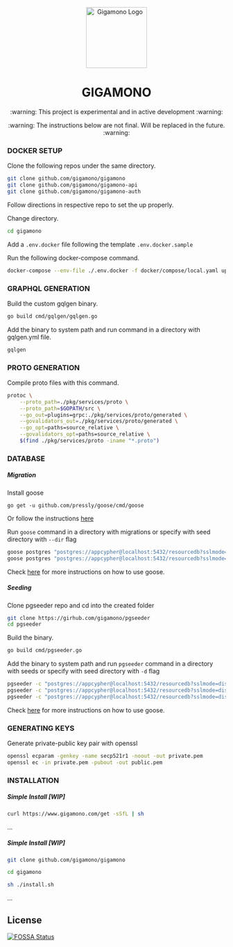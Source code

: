 <div align="center">
    <a href="#" target="_blank">
        <img src="https://raw.githubusercontent.com/gigamono/gigamono/main/media/logo.png" alt="Gigamono Logo" width="140" height="140"></img>
    </a>
</div>

<h1 align="center">GIGAMONO</h1>

<p align="center">
:warning:  This project is experimental and in active development  :warning:
</p>

<p align="center">
:warning:  The instructions below are not final. Will be replaced in the future.  :warning:
</p>

### DOCKER SETUP

Clone the following repos under the same directory.

```sh
git clone github.com/gigamono/gigamono
git clone github.com/gigamono/gigamono-api
git clone github.com/gigamono/gigamono-auth
```

Follow directions in respective repo to set the up properly.

Change directory.

```sh
cd gigamono
```

Add a `.env.docker` file following the template `.env.docker.sample`

Run the following docker-compose command.

```sh
docker-compose --env-file ./.env.docker -f docker/compose/local.yaml up
```

### GRAPHQL GENERATION

Build the custom gqlgen binary.

```sh
go build cmd/gqlgen/gqlgen.go
```

Add the binary to system path and run command in a directory with gqlgen.yml file.

```sh
gqlgen
```

### PROTO GENERATION

Compile proto files with this command.

```sh
protoc \
	--proto_path=./pkg/services/proto \
	--proto_path=$GOPATH/src \
	--go_out=plugins=grpc:./pkg/services/proto/generated \
	--govalidators_out=./pkg/services/proto/generated \
	--go_opt=paths=source_relative \
	--govalidators_opt=paths=source_relative \
	$(find ./pkg/services/proto -iname "*.proto")
```

### DATABASE

##### Migration

Install goose

```
go get -u github.com/pressly/goose/cmd/goose
```

Or follow the instructions [here](https://github.com/pressly/goose#install)

Run `goose` command in a directory with migrations or specify with seed directory with `--dir` flag

```sh
goose postgres "postgres://appcypher@localhost:5432/resourcedb?sslmode=disable" up
goose postgres "postgres://appcypher@localhost:5432/resourcedb?sslmode=disable" reset
```

Check [here](https://github.com/pressly/goose) for more instructions on how to use goose.

##### Seeding

Clone pgseeder repo and cd into the created folder

```sh
git clone https://girhub.com/gigamono/pgseeder
cd pgseeder
```

Build the binary.

```sh
go build cmd/pgseeder.go
```

Add the binary to system path and run `pgseeder` command in a directory with seeds or specify with seed directory with `-d` flag

```sh
pgseeder -c "postgres://appcypher@localhost:5432/resourcedb?sslmode=disable" --add users
pgseeder -c "postgres://appcypher@localhost:5432/resourcedb?sslmode=disable" --add-all -d internal/db/seeds/resource
pgseeder -c "postgres://appcypher@localhost:5432/resourcedb?sslmode=disable" --remove-all
```

Check [here](https://github.com/gigamono/pgseeder) for more instructions on how to use goose.

### GENERATING KEYS

Generate private-public key pair with openssl

```sh
openssl ecparam -genkey -name secp521r1 -noout -out private.pem
openssl ec -in private.pem -pubout -out public.pem
```

### INSTALLATION

##### Simple Install [WIP]

```sh
curl https://www.gigamono.com/get -sSfL | sh
```

...

##### Simple Install [WIP]

```sh
git clone github.com/gigamono/gigamono
```

```sh
cd gigamono
```

```sh
sh ./install.sh
```

...

## License
[![FOSSA Status](https://app.fossa.com/api/projects/git%2Bgithub.com%2Fgigamono%2Fgigamono.svg?type=large)](https://app.fossa.com/projects/git%2Bgithub.com%2Fgigamono%2Fgigamono?ref=badge_large)
